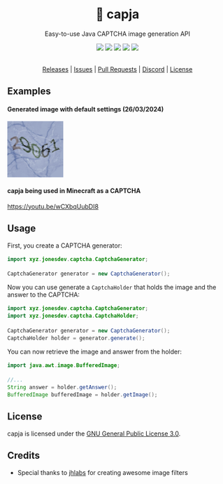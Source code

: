 <div align="center">
  <!-- Introduction -->
  <p>
    <h1>🤖 capja</h1>
    Easy-to-use Java CAPTCHA image generation API
  </p>
  
  <!-- Badges & icons -->
  [![](https://www.codefactor.io/repository/github/jonesdevelopment/capja/badge/main)](https://www.codefactor.io/repository/github/jonesdevelopment/capja/overview/main)
  [![](https://img.shields.io/github/v/release/jonesdevelopment/capja)](https://github.com/jonesdevelopment/capja/releases)
  [![](https://img.shields.io/github/issues/jonesdevelopment/capja)](https://github.com/jonesdevelopment/capja/issues)
  [![](https://img.shields.io/discord/923308209769426994.svg?logo=discord)](https://jonesdev.xyz/discord)
  [![](https://img.shields.io/badge/License-GPLv3-blue.svg)](https://www.gnu.org/licenses/gpl-3.0)
  <br>
  <br>
  <!-- Quick navigation -->
  [Releases](https://github.com/jonesdevelopment/capja/releases)
  |
  [Issues](https://github.com/jonesdevelopment/capja/issues)
  |
  [Pull Requests](https://github.com/jonesdevelopment/capja/pulls)
  |
  [Discord](https://jonesdev.xyz/discord)
  |
  [License](https://github.com/jonesdevelopment/sonar/?tab=readme-ov-file#license)
</div>

## Examples

#### Generated image with default settings (26/03/2024)
<img src="example.png" alt="Could not find image">

#### capja being used in Minecraft as a CAPTCHA
https://youtu.be/wCXbqUubDI8

## Usage

First, you create a CAPTCHA generator:

```java
import xyz.jonesdev.captcha.CaptchaGenerator;

CaptchaGenerator generator = new CaptchaGenerator();
```

Now you can use generate a `CaptchaHolder` that holds the image and the answer to the CAPTCHA:

```java
import xyz.jonesdev.captcha.CaptchaGenerator;
import xyz.jonesdev.captcha.CaptchaHolder;

CaptchaGenerator generator = new CaptchaGenerator();
CaptchaHolder holder = generator.generate();
```

You can now retrieve the image and answer from the holder:

```java
import java.awt.image.BufferedImage;

//...
String answer = holder.getAnswer();
BufferedImage bufferedImage = holder.getImage();
```

## License

capja is licensed under the [GNU General Public License 3.0](https://www.gnu.org/licenses/gpl-3.0.en.html).

## Credits

- Special thanks to [jhlabs](<http://www.jhlabs.com/ip/filters/>) for creating awesome image filters
